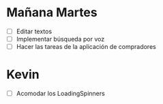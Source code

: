 # Mañana Martes
+ [ ] Editar textos
+ [ ] Implementar búsqueda por voz
+ [ ] Hacer las tareas de la aplicación de compradores

# Kevin
+ [ ] Acomodar los LoadingSpinners
